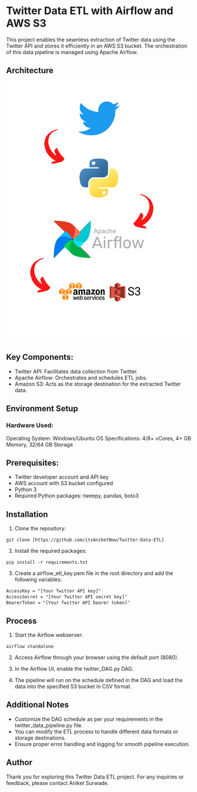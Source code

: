 # Twitter Data ETL with Airflow and AWS S3
This project enables the seamless extraction of Twitter data using the Twitter API and stores it efficiently in an AWS S3 bucket. The orchestration of this data pipeline is managed using Apache Airflow.


## Architecture
![Alt Text](Data-Pipeline.png)


## Key Components:
- Twitter API: Facilitates data collection from Twitter.
- Apache Airflow: Orchestrates and schedules ETL jobs.
- Amazon S3: Acts as the storage destination for the extracted Twitter data.

## Environment Setup
### Hardware Used:
Operating System: Windows/Ubuntu OS
Specifications: 4/8+ vCores, 4+ GB Memory, 32/64 GB Storage

## Prerequisites:
- Twitter developer account and API key
- AWS account with S3 bucket configured
- Python 3
- Required Python packages: tweepy, pandas, boto3

## Installation
1. Clone the repository:
```
git clone [https://github.com/itsAniketNow/Twitter-Data-ETL]
```
2. Install the required packages:
```
pip install -r requirements.txt
```
3. Create a airflow_etl_key.pem file in the root directory and add the following variables:
```
AccessKey = "[Your Twitter API key]"
AccessSecret = "[Your Twitter API secret key]"
BearerToken = "[Your Twitter API bearer token]"
```

## Process
1. Start the Airflow webserver:
```
airflow standalone
```
2. Access Airflow through your browser using the default port (8080).

3. In the Airflow UI, enable the twitter_DAG.py DAG.

4. The pipeline will run on the schedule defined in the DAG and load the data into the specified S3 bucket in CSV format.

## Additional Notes
- Customize the DAG schedule as per your requirements in the twitter_data_pipeline.py file.
- You can modify the ETL process to handle different data formats or storage destinations.
- Ensure proper error handling and logging for smooth pipeline execution.

## Author
Thank you for exploring this Twitter Data ETL project. For any inquiries or feedback, please contact Aniket Surwade.
